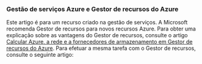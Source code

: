 ### <a name="azure-service-management-and-azure-resource-manager"></a>Gestão de serviços Azure e Gestor de recursos do Azure
 
Este artigo é para um recurso criado na gestão de serviços. A Microsoft recomenda Gestor de recursos para novos recursos Azure. Para obter uma explicação sobre as vantagens do Gestor de recursos, consulte o artigo [Calcular Azure, a rede e a fornecedores de armazenamento em Gestor de recursos do Azure](../articles/virtual-machines/virtual-machines-windows-compare-deployment-models.md). Para efetuar a mesma tarefa com o Gestor de recursos, consulte o seguinte artigo:

